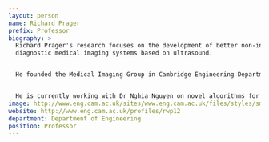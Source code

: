 ```yaml
---
layout: person
name: Richard Prager
prefix: Professor
biography: >
  Richard Prager's research focuses on the development of better non-invasive
  diagnostic medical imaging systems based on ultrasound.


  He founded the Medical Imaging Group in Cambridge Engineering Department in 1992.  Significant projects have included new fast and accurate calibration systems for tracked 3D ultrasound, the development of a high definition tracked 3D ultrasound system, innovative work on image-based freehand 3D ultrasound without an external tracking device, real-time 3D ultrasound deconvolution for image enhancement and three-dimensional elastography.  He also led a project to develop a hybrid scanner that combines the benefits of both tracked and mechanically-swept 3D ultrasound.


  He is currently working with Dr Nghia Nguyen on novel algorithms for high-resolution ultrasonic beam-forming.  This has resulted in "Coherent Pixel-based Beamforming" that produces images that are in-focus at all depths from a single ultrasound transmit-receive sequence.  His most recent work has been on adaptive beamforming using minimum-variance algorithms and plane-wave compounding.
image: http://www.eng.cam.ac.uk/sites/www.eng.cam.ac.uk/files/styles/small_events_search_results_profile/public/uploads/profiles/images/prager.jpg?itok=zovf2cqG
website: http://www.eng.cam.ac.uk/profiles/rwp12
department: Department of Engineering
position: Professor
---
```

